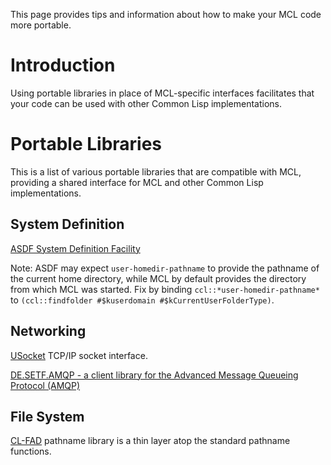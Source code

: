 This page provides tips and information about how to make your MCL code more portable.

# Introduction

Using portable libraries in place of MCL-specific interfaces facilitates that your code can be used with other Common Lisp implementations.

# Portable Libraries

This is a list of various portable libraries that are compatible with MCL, providing a shared interface for MCL and other Common Lisp implementations.

## System Definition

<a href='http://common-lisp.net/project/asdf/'>ASDF System Definition Facility</a>

Note: ASDF may expect `user-homedir-pathname` to provide the pathname of the current home directory, while MCL by default provides the directory from which MCL was started. Fix by binding `ccl::*user-homedir-pathname*` to `(ccl::findfolder #$kuserdomain #$kCurrentUserFolderType)`.

## Networking

<a href='http://common-lisp.net/project/usocket/'>USocket</a> TCP/IP socket interface.

<a href='http://github.com/lisp/de.setf.amqp#readme'>DE.SETF.AMQP - a client library for the Advanced Message Queueing Protocol (AMQP)</a>

## File System

<a href='http://weitz.de/cl-fad/'>CL-FAD</a> pathname library is a  thin layer atop the standard pathname functions.